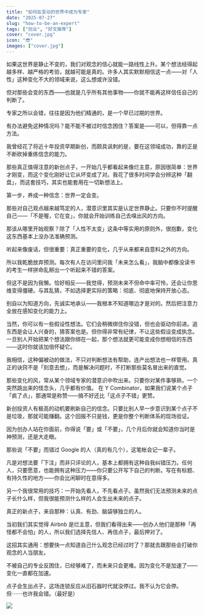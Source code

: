 ```yaml
---
title: "如何在变动的世界中成为专家"
date: "2025-07-27"
slug: "how-to-be-an-expert"
tags: ["创业", "好文推荐"]
cover: "cover.jpg"
icon: "😎"
images: ["cover.jpg"]
---
```

如果这世界是静止不变的，我们对观念的信心就能一路线性上升。某个想法经得起越多样、越严格的考验，就越可能是真的。许多人其实默默相信这一点——对「人性」这种变化不大的领域来说，这么想或许没错。



但对那些会变的东西——也就是几乎所有其他事物——你就不能再这样信任自己的判断了。



专家之所以会错，往往是因为他们精通的，是一个早已过期的世界。



有办法避免这种情况吗？能不能不被过时信念困住？答案是——可以，但得靠一点方法。



我曾经花了将近十年投资早期新创，而颇具讽刺的是，要在这领域成功，靠的正是不断砍掉重练信念的能力。



那些真正值得注意的新创点子，一开始几乎都看起来像烂主意，原因很简单：世界才刚变，而这个变化刚好让它从坏变成了对。我花了很多时间学会分辨这种「翻盘」，而这套技巧，其实也能套用在一切新想法上。



第一步，养成一种信念：世界一定会变。



那些对自己观点越来越笃定的人，潜意识里其实是认定世界静止。只要你不时提醒自己——「不是喔，它在变」，你就会开始训练自己去嗅出风的方向。



那该从哪里开始观察？除了「人性不太变」这条中等实用的原则外，很抱歉，变化这东西基本上没办法准确预测。



听起来像废话，但很重要：真正重要的变化，几乎从来都来自意料之外的方向。



所以我乾脆放弃预测。每次有人在访问里问我「未来怎么看」，我脑中都像没读书的考生一样拼命乱掰出一个听起来不错的答案。



但这不是因为我懒。恰好相反——我觉得，预测未来不但命中率可怜，还会让你思维变得僵硬。与其乱猜，不如选择更实际的策略：彻底、彻底地保持开放心态。



别自以为知道方向，先诚实地承认——我根本不知道哪边才是对的。然后把注意力全放在感知变化的能力上。



当然，你可以有一些假设性想法。它们会稍微绑住你没错，但也会驱动你前进。追东西是会让人兴奋的，猜答案也是。但你得非常有纪律，不让这些假设变成执念。
一旦别人开始把某个想法跟你绑在一起，那个想法就更可能变成你想相信的东西——这时你就该加倍怀疑它。



我相信，这种偏被动的做法，不只对判断想法有帮助，连产出想法也一样管用。真正的诀窍不是「刻意去想」，而是解决问题时，不打断那些莫名冒出来的直觉。



那些变化的风，常从某个领域专家的潜意识中吹出来。只要你对某件事够熟，一个突然跳出来的怪念头，几乎都有价值。
在 Y Combinator，如果我们说某个点子「疯了点」，那通常是称赞——搞不好还比「这点子不错」更赞。



新创投资人有极高的动机要刷新自己的信念。只要比别人早一步意识到某个点子不是垃圾，那就可能赚翻。这个回报不只是钱，更是你整个判断体系的现场验证。



因为创办人站在你面前，你得说「要」或「不要」，几个月后你就会知道你当时是神预测，还是大走眼。



那些说「不要」而错过 Google 的人（真的有几个），这笔帐会记一辈子。



凡是对想法要「下注」而非只评论的人，基本上都拥有这种自我纠错压力。任何人，只要愿意，也能拥有这种压力——你只要公开写下自己的判断。写在有标题、有持久性的地方——你会比闲聊时在意得多。



另一个我很常用的技巧：一开始先看人，不先看点子。虽然我们无法预测未来的点子长什么样，但我很能预测什么样的人会生出未来的点子。



真正的新点子，来自那种：认真、有劲、脑袋够独立的人。



当初我们其实觉得 Airbnb 是烂主意，但我们看得出来——创办人他们是那种「再怪都不会怕」的人，所以我们选择先信人、再信点子，最后押对了。



这招其实通用：想要快一点知道自己什么观念已经过时了？那就去跟那些会打破你观念的人当朋友。



不被自己的专业反困住，已经够难了，而未来只会更难。因为变化不是加速了——变化一直都在加速。



点子会生出点子，这场连锁反应从旧石器时代就没停过。我不认为它会停。
但⋯⋯也许我会错。（最好是）




![](https://prod-files-secure.s3.us-west-2.amazonaws.com/112d0858-5090-4d34-a606-b75eb8d65fd2/46476355-9cf3-4e99-9b7a-3531bc426380/1000202064.png?X-Amz-Algorithm=AWS4-HMAC-SHA256&X-Amz-Content-Sha256=UNSIGNED-PAYLOAD&X-Amz-Credential=ASIAZI2LB466UZQD5FJS%2F20251101%2Fus-west-2%2Fs3%2Faws4_request&X-Amz-Date=20251101T094327Z&X-Amz-Expires=3600&X-Amz-Security-Token=IQoJb3JpZ2luX2VjEF8aCXVzLXdlc3QtMiJHMEUCIQDb1qJwjRs%2Brwo%2BMEUXvU7U0ROl71R5dAzC41ScVMwBhwIgLR7HuskC1JhikNd3DfVMmC4qSPrOtJ1OLx7rhGsi130q%2FwMIKBAAGgw2Mzc0MjMxODM4MDUiDKEB172WMv0SGcMzgSrcAy0xJgeHNpWiQEW1tievg3cplIBAPz4Ibf66Y%2BLGq4%2FBqKv9OZlK6uh3VhT4QaD13sKXBgpmB0VSYh8XA3xTKPIge2Db383SzS2iPoyJkdjbnor9C06QMrphJjNC4%2Fyq%2BbF90k5TdXbGEqYQ%2BosSA%2F3uhhGenj103D9TmVCN7jjgePUNi%2FNGodcMjjEuOyYcsUQD8LACFi0GQlfgbdX9HS7tIgLcZMpRwXpsp5F%2FsTf5OA29gQE3pApOAYtOk9BhteHsjh0pLm5A8Kdyv8wCTewEw0baao6cQhWYlziZL5n%2Fjb4utyUliW9vUb%2B9xCsOmDJ118hc9rXlRKwSiXSD1mGhP91tIke6MfdpliBwJFYVzgNanbhA1pcbRsDBsqcV465O4xlLC2mCaBm2sFS%2FR8iVCcoJHbmJwbJvOCi6FxY%2Bsw%2Fjv2YljnoLmyXw6zGPc5FrWgcmWWuhqVDSGagwP%2Fzu11lHCbjvBeZqG55ljWyF6HSEoFr5MuIxd5MonuMS09%2FsP%2F8HpEcB7IpfC8lDXGk4vFGuOwoaTXAtKn8cn6AmeTOwVy862p8dGjeWjJ8v%2B5R%2F324VnHm6ZAgIk544Qpy%2BA1SaWk5LZPvh56ITbXQpXOpRCGJuzzVsE8xVMIjQlsgGOqUB03zROlXvuQqNlCV8OvdEBGnP5TbgBriG2lU7qwnzvAfuTv6dGcylg9f4V77xSHfwE0FZZZofZEeWPZej%2B4sIBPasbzBeggpCIACzt53qMJ3ww3AU5F9XDLfvmgcwuytMrXrZUQpWb5v7trIp1Bk1cJq8CGzLFmL2mwfmvHP1tBS6vBlfleSMxiqr7fgtl06xqLwh2zl54Dcbb%2BCoLD2DyG2vv6ij&X-Amz-Signature=288e4716615ee52b24c1b09eeaef556d48290bc06baedcf208af5082a391a56e&X-Amz-SignedHeaders=host&x-amz-checksum-mode=ENABLED&x-id=GetObject)

